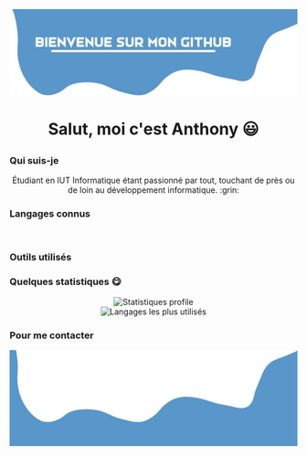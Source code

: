 ![Alt Text](./images/Template/header.png)

# <p align=center>Salut, moi c'est Anthony :smiley:</p>

<h3>Qui suis-je</h3>
<p align="center">Étudiant en IUT Informatique étant passionné par tout, touchant de près ou de loin au développement informatique. :grin:</p>

### <p>Langages connus</p>
<p align=center><img src="" width=7% alt=""><img src="" width=7% alt=""><img src="" width=7% alt=""><img src="" width=7% alt=""></p>

### <p>Outils utilisés</p>
<p align="center"></p>

### <p>Quelques statistiques :yum:</p>
<div align="center">
<img style="align-items: center" src="https://github-readme-stats.vercel.app/api?username=Anthony-AUDOIN&count_private=true,&show_icons=true,&hide_border=1,&theme=dark" alt="Statistiques profile"> <br>
<img style="align-items: center" src="https://github-readme-stats.vercel.app/api/top-langs/?username=Anthony-AUDOIN&hide_border=1,&theme=dark" alt="Langages les plus utilisés">
</div>

### <p>Pour me contacter</p>
<p align="center"></p>

![Alt Text](./images/Template/footer.png)